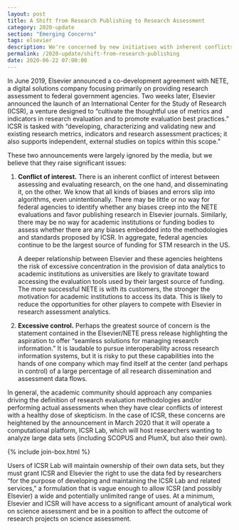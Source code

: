 ```yaml
---
layout: post
title: A Shift from Research Publishing to Research Assessment
category: 2020-update
section: "Emerging Concerns"
tags: elsevier
description: We're concerned by new initiatives with inherent conflicts of interest between assessing and evaluating research, on the one hand, and disseminating it, on the other.
permalink: /2020-update/shift-from-research-publishing
date: 2020-06-22 07:00:00
---
```


In June 2019, Elsevier announced a co-development agreement with NETE, a digital solutions company focusing primarily on providing research assessment to federal government agencies. Two weeks later, Elsevier announced the launch of an International Center for the Study of Research (ICSR), a venture designed to “cultivate the thoughtful use of metrics and indicators in research evaluation and to promote evaluation best practices.” ICSR is tasked with “developing, characterizing and validating new and existing research metrics, indicators and research assessment practices; it also supports independent, external studies on topics within this scope.”

These two announcements were largely ignored by the media, but we believe that they raise significant issues:

1. **Conflict of interest.** There is an inherent conflict of interest between assessing and evaluating research, on the one hand, and disseminating it, on the other. We know that all kinds of biases and errors slip into algorithms, even unintentionally. There may be little or no way for federal agencies to identify whether any biases creep into the NETE evaluations and favor publishing research in Elsevier journals. Similarly, there may be no way for academic institutions or funding bodies to assess whether there are any biases embedded into the methodologies and standards proposed by ICSR. In aggregate, federal agencies continue to be the largest source of funding for STM research in the US.   

   A deeper relationship between Elsevier and these agencies heightens the risk of excessive concentration in the provision of data analytics to academic institutions as universities are likely to gravitate toward accessing the evaluation tools used by their largest source of funding. The more successful NETE is with its customers, the stronger the motivation for academic institutions to access its data. This is likely to reduce the opportunities for other players to compete with Elsevier in research assessment analytics.

2. **Excessive control.** Perhaps the greatest source of concern is the statement contained in the Elsevier/NETE press release highlighting the aspiration to offer “seamless solutions for managing research information.” It is laudable to pursue interoperability across research information systems, but it is risky to put these capabilities into the hands of one company which may find itself at the center (and perhaps in control) of a large percentage of all research dissemination and assessment data flows.

In general, the academic community should approach any companies driving the definition of research evaluation methodologies and/or performing actual assessments when they have clear conflicts of interest with a healthy dose of skepticism. In the case of ICSR, these concerns are heightened by the announcement in March 2020 that it will operate a computational platform, ICSR Lab, which will host researchers wanting to analyze large data sets (including SCOPUS and PlumX, but also their own).

{% include join-box.html %}

Users of ICSR Lab will maintain ownership of their own data sets, but they must grant ICSR and Elsevier the right to use the data fed by researchers “for the purpose of developing and maintaining the ICSR Lab and related services,” a formulation that is vague enough to allow ICSR (and possibly Elsevier) a wide and potentially unlimited range of uses. At a minimum, Elsevier and ICSR will have access to a significant amount of analytical work on science assessment and be in a position to affect the outcome of research projects on science assessment.
